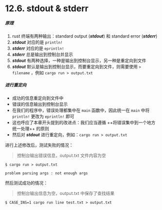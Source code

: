# 12.6. stdout & stderr

##### 原理

1. rust 终端有两种输出：standard output (***stdout***) 和 standard error (***stderr***)
2. ***stdout*** 对应的是 ```println!```
3. ***stderr*** 对应的是 ```eprintln!```
4. ***stderr*** 总是输出到控制台并显示
5. ***stdout*** 有两种选择，一种是输出到控制台显示，另一种是重定向到文件
6. ***stdout*** 默认是输出到控制台显示，而要重定向到文件，则需要使用 ```> filename``` ，例如 ```cargo run > output.txt```

##### 进行重定向

- 成功的信息重定向到文件中
- 错误的信息输出到控制台显示
- 在我们的程序中，错误处理都集中在 ```main``` 函数中，因此统一在 ```main``` 中将 ```println!``` 更改为 ```eprintln!``` 即可
- 这也呼应了本章开头提到的改进点：我们应当遵循 ++将错误集中到一个地方统一处理++ 的原则
- 然后对 ***stdout*** 进行重定向，例如：```cargo run > output.txt```

进行上述修改后，测试失败的情况：
> 控制台输出错误信息，output.txt 文件内容为空

```text
$ cargo run > output.txt

problem parsing args : not enough args
```

然后测试成功的情况：
> 控制台输出信息为空，output.txt 中保存了查找结果

```text
$ CASE_INS=1 cargo run line test.txt > output.txt
```
